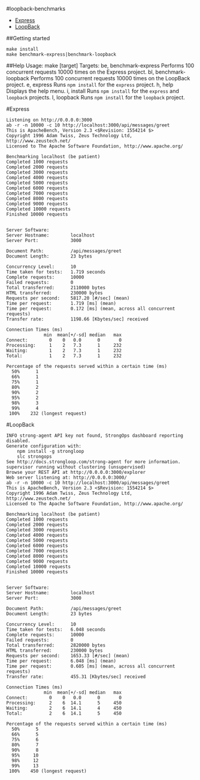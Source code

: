 #loopback-benchmarks

- [Express](https://github.com/strongloop/loopback-benchmarks#express)
- [LoopBack](https://github.com/strongloop/loopback-benchmarks#loopback)

##Getting started
```
make install
make benchmark-express|benchmark-loopback
```

##Help
Usage: make [target]
Targets:
  be, benchmark-express Performs 100 concurrent requests 10000 times on the Express project.
  bl, benchmark-loopback  Performs 100 concurrent requests 10000 times on the LoopBack project.
  e, express    Runs `npm install` for the `express` project.
  h, help     Displays the help menu.
  i, install    Runs `npm install` for the `express` and `loopback` projects.
  l, loopback   Runs `npm install` for the `loopback` project.

#Express
```
Listening on http://0.0.0.0:3000
ab -r -n 10000 -c 10 http://localhost:3000/api/messages/greet
This is ApacheBench, Version 2.3 <$Revision: 1554214 $>
Copyright 1996 Adam Twiss, Zeus Technology Ltd, http://www.zeustech.net/
Licensed to The Apache Software Foundation, http://www.apache.org/

Benchmarking localhost (be patient)
Completed 1000 requests
Completed 2000 requests
Completed 3000 requests
Completed 4000 requests
Completed 5000 requests
Completed 6000 requests
Completed 7000 requests
Completed 8000 requests
Completed 9000 requests
Completed 10000 requests
Finished 10000 requests


Server Software:
Server Hostname:        localhost
Server Port:            3000

Document Path:          /api/messages/greet
Document Length:        23 bytes

Concurrency Level:      10
Time taken for tests:   1.719 seconds
Complete requests:      10000
Failed requests:        0
Total transferred:      2110000 bytes
HTML transferred:       230000 bytes
Requests per second:    5817.20 [#/sec] (mean)
Time per request:       1.719 [ms] (mean)
Time per request:       0.172 [ms] (mean, across all concurrent requests)
Transfer rate:          1198.66 [Kbytes/sec] received

Connection Times (ms)
              min  mean[+/-sd] median   max
Connect:        0    0   0.0      0       0
Processing:     1    2   7.3      1     232
Waiting:        1    2   7.3      1     232
Total:          1    2   7.3      1     232

Percentage of the requests served within a certain time (ms)
  50%      1
  66%      1
  75%      1
  80%      2
  90%      2
  95%      2
  98%      3
  99%      4
 100%    232 (longest request)
```

#LoopBack
```
INFO strong-agent API key not found, StrongOps dashboard reporting disabled.
Generate configuration with:
    npm install -g strongloop
    slc strongops
See http://docs.strongloop.com/strong-agent for more information.
supervisor running without clustering (unsupervised)
Browse your REST API at http://0.0.0.0:3000/explorer
Web server listening at: http://0.0.0.0:3000/
ab -r -n 10000 -c 10 http://localhost:3000/api/messages/greet
This is ApacheBench, Version 2.3 <$Revision: 1554214 $>
Copyright 1996 Adam Twiss, Zeus Technology Ltd, http://www.zeustech.net/
Licensed to The Apache Software Foundation, http://www.apache.org/

Benchmarking localhost (be patient)
Completed 1000 requests
Completed 2000 requests
Completed 3000 requests
Completed 4000 requests
Completed 5000 requests
Completed 6000 requests
Completed 7000 requests
Completed 8000 requests
Completed 9000 requests
Completed 10000 requests
Finished 10000 requests


Server Software:
Server Hostname:        localhost
Server Port:            3000

Document Path:          /api/messages/greet
Document Length:        23 bytes

Concurrency Level:      10
Time taken for tests:   6.048 seconds
Complete requests:      10000
Failed requests:        0
Total transferred:      2820000 bytes
HTML transferred:       230000 bytes
Requests per second:    1653.33 [#/sec] (mean)
Time per request:       6.048 [ms] (mean)
Time per request:       0.605 [ms] (mean, across all concurrent requests)
Transfer rate:          455.31 [Kbytes/sec] received

Connection Times (ms)
              min  mean[+/-sd] median   max
Connect:        0    0   0.0      0       0
Processing:     2    6  14.1      5     450
Waiting:        2    6  14.1      4     450
Total:          2    6  14.1      5     450

Percentage of the requests served within a certain time (ms)
  50%      5
  66%      5
  75%      6
  80%      7
  90%      8
  95%     10
  98%     12
  99%     13
 100%    450 (longest request)
```
